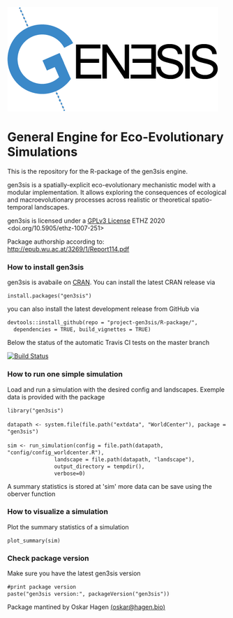 ![logo](logo.png)


# General Engine for Eco-Evolutionary Simulations

This is the repository for the R-package of the gen3sis engine.

gen3sis is a spatially-explicit eco-evolutionary mechanistic model with a modular implementation. It allows exploring the consequences of ecological and macroevolutionary processes across realistic or theoretical spatio-temporal landscapes.

gen3sis is licensed under a [GPLv3 License](https://www.gnu.org/licenses/gpl-3.0.html) ETHZ 2020 <doi.org/10.5905/ethz-1007-251>

Package authorship according to: http://epub.wu.ac.at/3269/1/Report114.pdf

### How to install gen3sis

gen3sis is avabaile on [CRAN](https://CRAN.R-project.org/package=gen3sis). You can install the latest CRAN release via

```{r}
install.packages("gen3sis")
```

you can also install the latest development release from GitHub via 

```{r}
devtools::install_github(repo = "project-gen3sis/R-package/", 
  dependencies = TRUE, build_vignettes = TRUE)
```
Below the status of the automatic Travis CI tests on the master branch

[![Build Status](https://travis-ci.com/project-gen3sis/R-package.svg?branch=master)](https://travis-ci.com/project-gen3sis/R-package)

### How to run one simple simulation

Load and run a simulation with the desired config and landscapes. Exemple data is provided with the package
```{r}
library("gen3sis")

datapath <- system.file(file.path("extdata", "WorldCenter"), package = "gen3sis")

sim <- run_simulation(config = file.path(datapath, "config/config_worldcenter.R"), 
               landscape = file.path(datapath, "landscape"),
               output_directory = tempdir(),
               verbose=0)
```
A summary statistics is stored at 'sim' more data can be save using the oberver function

### How to visualize a simulation

Plot the summary statistics of a simulation

```{r}
plot_summary(sim)
```

### Check package version

Make sure you have the latest gen3sis version

```{r}
#print package version
paste("gen3sis version:", packageVersion("gen3sis"))
```

Package mantined by Oskar Hagen [(oskar@hagen.bio)](https://www.hagen.bio)
